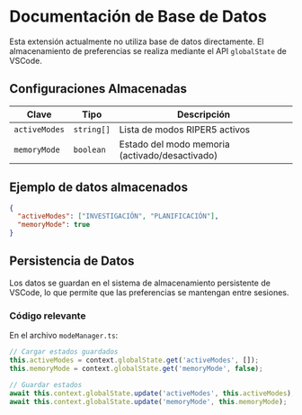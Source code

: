 # Documentación de Base de Datos

Esta extensión actualmente no utiliza base de datos directamente. El almacenamiento de preferencias se realiza mediante el API `globalState` de VSCode.

## Configuraciones Almacenadas

| Clave | Tipo | Descripción |
|-------|------|-------------|
| `activeModes` | `string[]` | Lista de modos RIPER5 activos |
| `memoryMode` | `boolean` | Estado del modo memoria (activado/desactivado) |

## Ejemplo de datos almacenados

```json
{
  "activeModes": ["INVESTIGACIÓN", "PLANIFICACIÓN"],
  "memoryMode": true
}
```

## Persistencia de Datos

Los datos se guardan en el sistema de almacenamiento persistente de VSCode, lo que permite que las preferencias se mantengan entre sesiones.

### Código relevante

En el archivo `modeManager.ts`:

```typescript
// Cargar estados guardados
this.activeModes = context.globalState.get('activeModes', []);
this.memoryMode = context.globalState.get('memoryMode', false);

// Guardar estados
await this.context.globalState.update('activeModes', this.activeModes);
await this.context.globalState.update('memoryMode', this.memoryMode);
``` 